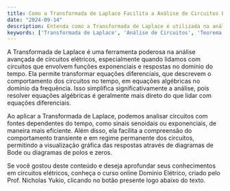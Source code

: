 ```yaml
---
title: Como a Transformada de Laplace Facilita a Análise de Circuitos Elétricos?
date: "2024-09-14"
description: Entenda como a Transformada de Laplace é utilizada na análise avançada de circuitos elétricos.
keywords: ['Transformada de Laplace', 'Análise de Circuitos', 'Teorema', 'Função Exponencial', 'Gráfico']
---
```


A Transformada de Laplace é uma ferramenta poderosa na análise avançada de circuitos elétricos, especialmente quando lidamos com circuitos que envolvem funções exponenciais e respostas no domínio do tempo. Ela permite transformar equações diferenciais, que descrevem o comportamento dos circuitos no tempo, em equações algébricas no domínio da frequência. Isso simplifica significativamente a análise, pois resolver equações algébricas é geralmente mais direto do que lidar com equações diferenciais.

Ao aplicar a Transformada de Laplace, podemos analisar circuitos com fontes dependentes do tempo, como sinais senoidais ou exponenciais, de maneira mais eficiente. Além disso, ela facilita a compreensão do comportamento transiente e em regime permanente dos circuitos, permitindo a visualização gráfica das respostas através de diagramas de Bode ou diagramas de polos e zeros.

Se você gostou deste conteúdo e deseja aprofundar seus conhecimentos em circuitos elétricos, conheça o curso online Domínio Elétrico, criado pelo Prof. Nicholas Yukio, clicando no botão presente logo abaixo do texto.